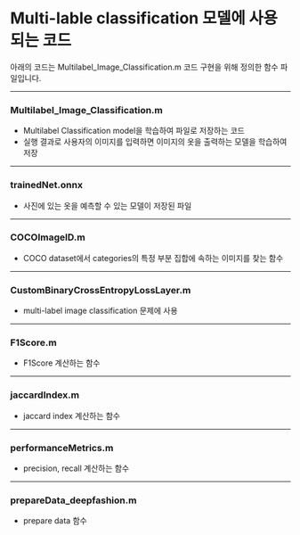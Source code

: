 # Multi-lable classification 모델에 사용되는 코드
아래의 코드는 Multilabel_Image_Classification.m 코드 구현을 위해 정의한 함수 파일입니다.
* * *
### Multilabel_Image_Classification.m
* Multilabel Classification model을 학습하여 파일로 저장하는 코드 
* 실행 결과로 사용자의 이미지를 입력하면 이미지의 옷을 출력하는 모델을 학습하여 저장
* * *
### trainedNet.onnx
* 사진에 있는 옷을 예측할 수 있는 모델이 저장된 파일 
* * *
### COCOImageID.m
* COCO dataset에서 categories의 특정 부분 집합에 속하는 이미지를 찾는 함수
* * *
### CustomBinaryCrossEntropyLossLayer.m
* multi-label image classification 문제에 사용
* * *
### F1Score.m
* F1Score 계산하는 함수
* * *
### jaccardIndex.m
* jaccard index 계산하는 함수
* * *
### performanceMetrics.m
* precision, recall 계산하는 함수 
* * *
### prepareData_deepfashion.m
* prepare data 함수 